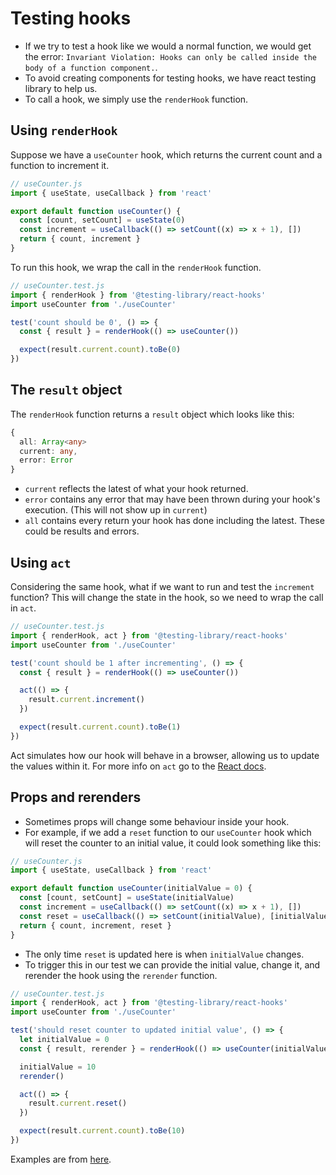 # Testing hooks #

- If we try to test a hook like we would a normal function, we would get the error: `Invariant Violation: Hooks can only be called inside the body of a function component.`.
- To avoid creating components for testing hooks, we have react testing library to help us.
- To call a hook, we simply use the `renderHook` function.

## Using `renderHook`
Suppose we have a `useCounter` hook, which returns the current count and a function to increment it.
```javascript
// useCounter.js
import { useState, useCallback } from 'react'

export default function useCounter() {
  const [count, setCount] = useState(0)
  const increment = useCallback(() => setCount((x) => x + 1), [])
  return { count, increment }
}
```

To run this hook, we wrap the call in the `renderHook` function.
```javascript
// useCounter.test.js
import { renderHook } from '@testing-library/react-hooks'
import useCounter from './useCounter'

test('count should be 0', () => {
  const { result } = renderHook(() => useCounter())

  expect(result.current.count).toBe(0)
})
```

## The `result` object
The `renderHook` function returns a `result` object which looks like this:
```typescript
{
  all: Array<any>
  current: any,
  error: Error
}
```

- `current` reflects the latest of what your hook returned.
- `error` contains any error that may have been thrown during your hook's execution. (This will not show up in `current`)
- `all` contains every return your hook has done including the latest. These could be results and errors.


## Using `act`
Considering the same hook, what if we want to run and test the `increment` function? This will change the state in the hook, so we need to wrap the call in `act`.

```javascript
// useCounter.test.js
import { renderHook, act } from '@testing-library/react-hooks'
import useCounter from './useCounter'

test('count should be 1 after incrementing', () => {
  const { result } = renderHook(() => useCounter())

  act(() => {
    result.current.increment()
  })

  expect(result.current.count).toBe(1)
})
```

Act simulates how our hook will behave in a browser, allowing us to update the values within it. For more info on `act` go to the [React docs](https://reactjs.org/docs/test-utils.html#act).

## Props and rerenders
- Sometimes props will change some behaviour inside your hook.
- For example, if we add a `reset` function to our `useCounter` hook which will reset the counter to an initial value, it could look something like this:

```javascript
// useCounter.js
import { useState, useCallback } from 'react'

export default function useCounter(initialValue = 0) {
  const [count, setCount] = useState(initialValue)
  const increment = useCallback(() => setCount((x) => x + 1), [])
  const reset = useCallback(() => setCount(initialValue), [initialValue])
  return { count, increment, reset }
}
```

- The only time `reset` is updated here is when `initialValue` changes.
- To trigger this in our test we can provide the initial value, change it, and rerender the hook using the `rerender` function.

```javascript
// useCounter.test.js
import { renderHook, act } from '@testing-library/react-hooks'
import useCounter from './useCounter'

test('should reset counter to updated initial value', () => {
  let initialValue = 0
  const { result, rerender } = renderHook(() => useCounter(initialValue))

  initialValue = 10
  rerender()

  act(() => {
    result.current.reset()
  })

  expect(result.current.count).toBe(10)
})
```

Examples are from [here](https://react-hooks-testing-library.com/usage/basic-hooks).
